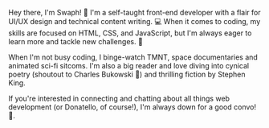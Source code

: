 Hey there, I'm Swaph! 👋 I'm a self-taught front-end developer with a flair for UI/UX design and technical content writing. 💻 When it comes to coding, my skills are focused on HTML, CSS, and JavaScript, but I'm always eager to learn more and tackle new challenges. 🚀

When I'm not busy coding, I binge-watch TMNT, space documentaries and animated sci-fi sitcoms. I'm also a big reader and love diving into cynical poetry (shoutout to Charles Bukowski 🙌) and thrilling fiction by Stephen King.

If you're interested in connecting and chatting about all things web development (or Donatello, of course!), I'm always down for a good convo! 🤝.

<!---
Swaph/Swaph is a ✨ special ✨ repository because its `README.md` (this file) appears on your GitHub profile.
You can click the Preview link to take a look at your changes.
--->
